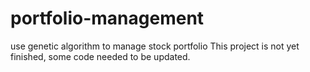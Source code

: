# portfolio-management
 use genetic algorithm to manage stock portfolio
 This project is not yet finished, some code needed to be updated.